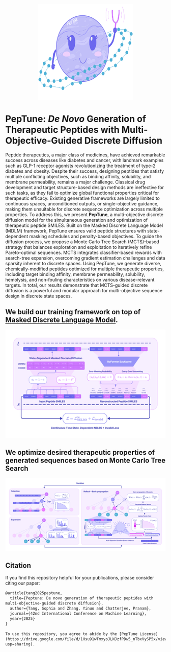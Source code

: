 <div align="center">
  <img src="peptune.png" alt="peptune" width="300" height="300">
</div>

# PepTune: *De Novo* Generation of Therapeutic Peptides with Multi-Objective-Guided Discrete Diffusion

Peptide therapeutics, a major class of medicines, have achieved remarkable success across diseases like diabetes and cancer, with landmark examples such as GLP-1 receptor agonists revolutionizing the treatment of type-2 diabetes and obesity. Despite their success, designing peptides that satisfy multiple conflicting objectives, such as binding affinity, solubility, and membrane permeability, remains a major challenge. Classical drug development and target structure-based design methods are ineffective for such tasks, as they fail to optimize global functional properties critical for therapeutic efficacy. Existing generative frameworks are largely limited to continuous spaces, unconditioned outputs, or single-objective guidance, making them unsuitable for discrete sequence optimization across multiple properties. To address this, we present **PepTune**, a multi-objective discrete diffusion model for the simultaneous generation and optimization of therapeutic peptide SMILES. Built on the Masked Discrete Language Model (MDLM) framework, PepTune ensures valid peptide structures with state-dependent masking schedules and penalty-based objectives. To guide the diffusion process, we propose a Monte Carlo Tree Search (MCTS)-based strategy that balances exploration and exploitation to iteratively refine Pareto-optimal sequences. MCTS integrates classifier-based rewards with search-tree expansion, overcoming gradient estimation challenges and data sparsity inherent to discrete spaces. Using PepTune, we generate diverse, chemically-modified peptides optimized for multiple therapeutic properties, including target binding affinity, membrane permeability, solubility, hemolysis, and non-fouling characteristics on various disease-relevant targets. In total, our results demonstrate that MCTS-guided discrete diffusion is a powerful and modular approach for multi-objective sequence design in discrete state spaces.

## We build our training framework on top of [Masked Discrete Language Model](https://huggingface.co/kuleshov-group/mdlm-owt).
![Masked Discrete Language Model Framework](mdlm.png)

## We optimize desired therapeutic properties of generated sequences based on Monte Carlo Tree Search 
![Monte Carlo Tree Search Schemetic View](mcts.png)

## Citation
If you find this repository helpful for your publications, please consider citing our paper:
```
@article{tang2025peptune,
  title={Peptune: De novo generation of therapeutic peptides with multi-objective-guided discrete diffusion},
  author={Tang, Sophia and Zhang, Yinuo and Chatterjee, Pranam},
  journal={42nd International Conference on Machine Learning},
  year={2025}
}

To use this repository, you agree to abide by the [PepTune License](https://drive.google.com/file/d/1Hsu91wTmxyoJLNJzfPDw5_nTbxVySP5x/view?usp=sharing).
